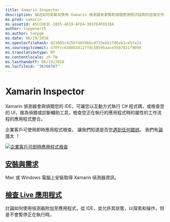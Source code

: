 ```yaml
---
title: Xamarin Inspector
description: 描述如何安裝及使用 Xamarin 偵測器來瀏覽和偵錯應用程式指南的這個文件連結。
ms.prod: xamarin
ms.assetid: A5CCD63C-18E5-4D19-AFEA-301FE4F8538A
author: topgenorth
ms.author: toopge
ms.date: 06/19/2018
ms.openlocfilehash: 823905c425b74659bbc0733ebb1f86eb1ce5fa11
ms.sourcegitcommit: d70fcc6380834127fdc58595aace55b7821f9098
ms.translationtype: MT
ms.contentlocale: zh-TW
ms.lasthandoff: 06/19/2018
ms.locfileid: "36268787"
---
```

# <a name="xamarin-inspector"></a>Xamarin Inspector

Xamarin 偵測器會與偵錯您的 IDE，可讓您以互動方式執行 C# 程式碼，或檢查您的 UI，做為偵錯或診斷輔助工具，檢查您正在執行的應用程式時的屬性的工作流程的應用程式整合。

企業客戶可使用即時應用程式檢查。 讓我們知道是否您[遇到任何錯誤](~/tools/inspector/install.md#reporting-bugs)。 我們有[論壇](https://forums.xamarin.com/categories/inspector)太 ！

[![](images/interactive-1.0.0-bike-inspect-3d-small.png "企業客戶可即時應用程式檢查")](images/interactive-1.0.0-bike-inspect-3d.png#lightbox)

## <a name="installation-and-requirementstoolsinspectorinstallmd"></a>[安裝與需求](~/tools/inspector/install.md)

Mac 或 Windows 電腦上安裝取得 Xamarin 偵測器資訊。

## <a name="inspecting-live-applicationstoolsinspectorinspectmd"></a>[檢查 Live 應用程式](~/tools/inspector/inspect.md)

討論如何使用偵測器附加至應用程式，從 IDE，並允許其狀態，以探索和操作，但是不會暫停正在執行時。


